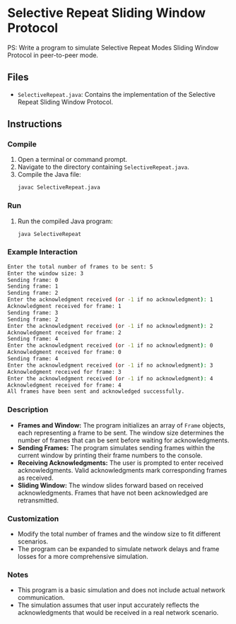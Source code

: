 # Selective Repeat Sliding Window Protocol

PS: Write a program to simulate Selective Repeat Modes Sliding Window Protocol in peer-to-peer mode.

## Files

- `SelectiveRepeat.java`: Contains the implementation of the Selective Repeat Sliding Window Protocol.

## Instructions

### Compile

1. Open a terminal or command prompt.
2. Navigate to the directory containing `SelectiveRepeat.java`.
3. Compile the Java file:
   ```sh
   javac SelectiveRepeat.java
   ```

### Run

1. Run the compiled Java program:
   ```sh
   java SelectiveRepeat
   ```

### Example Interaction

```sh
Enter the total number of frames to be sent: 5
Enter the window size: 3
Sending frame: 0
Sending frame: 1
Sending frame: 2
Enter the acknowledgment received (or -1 if no acknowledgment): 1
Acknowledgment received for frame: 1
Sending frame: 3
Sending frame: 2
Enter the acknowledgment received (or -1 if no acknowledgment): 2
Acknowledgment received for frame: 2
Sending frame: 4
Enter the acknowledgment received (or -1 if no acknowledgment): 0
Acknowledgment received for frame: 0
Sending frame: 4
Enter the acknowledgment received (or -1 if no acknowledgment): 3
Acknowledgment received for frame: 3
Enter the acknowledgment received (or -1 if no acknowledgment): 4
Acknowledgment received for frame: 4
All frames have been sent and acknowledged successfully.
```

### Description

- **Frames and Window:** The program initializes an array of `Frame` objects, each representing a frame to be sent. The window size determines the number of frames that can be sent before waiting for acknowledgments.
- **Sending Frames:** The program simulates sending frames within the current window by printing their frame numbers to the console.
- **Receiving Acknowledgments:** The user is prompted to enter received acknowledgments. Valid acknowledgments mark corresponding frames as received.
- **Sliding Window:** The window slides forward based on received acknowledgments. Frames that have not been acknowledged are retransmitted.

### Customization

- Modify the total number of frames and the window size to fit different scenarios.
- The program can be expanded to simulate network delays and frame losses for a more comprehensive simulation.

### Notes

- This program is a basic simulation and does not include actual network communication.
- The simulation assumes that user input accurately reflects the acknowledgments that would be received in a real network scenario.